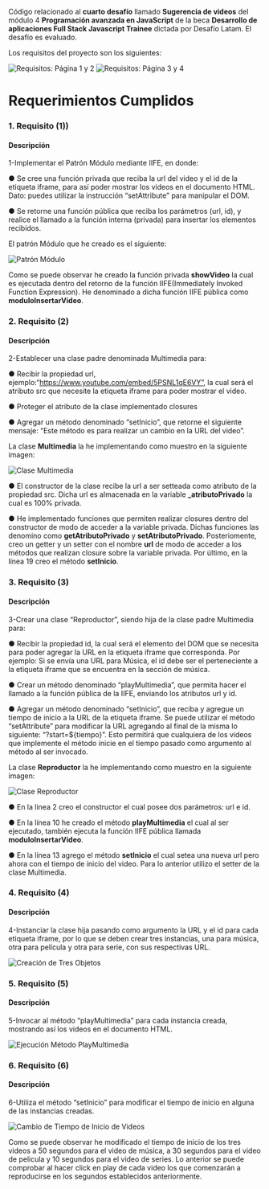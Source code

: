 Código relacionado al **cuarto desafío** llamado **Sugerencia de videos** del módulo 4 **Programación avanzada en JavaScript** de la beca **Desarrollo de aplicaciones Full Stack Javascript Trainee** dictada por Desafío Latam. El desafío es evaluado.

Los requisitos del proyecto son los siguientes:

![Requisitos: Página 1 y 2](./assets/img/screenshots/requisitos_1_2-min.jpg)
![Requisitos: Página 3 y 4](./assets/img/screenshots/requisitos_3_4-min.jpg)

# Requerimientos Cumplidos

### 1. Requisito (1))

#### Descripción

1-Implementar el Patrón Módulo mediante IIFE, en donde:

● Se cree una función privada que reciba la url del video y el id de la etiqueta
iframe, para así poder mostrar los videos en el documento HTML. Dato:
puedes utilizar la instrucción “setAttribute” para manipular el DOM.

● Se retorne una función pública que reciba los parámetros (url, id), y realice el
llamado a la función interna (privada) para insertar los elementos recibidos.

El patrón Módulo que he creado es el siguiente:

![Patrón Módulo](./assets/img/screenshots/code_patron_modulo.png)

Como se puede observar he creado la función privada **showVideo** la cual es ejecutada dentro del retorno de la función IIFE(Immediately Invoked Function Expression). He denominado a dicha función IIFE pública como **moduloInsertarVideo**.

### 2. Requisito (2)

#### Descripción

2-Establecer una clase padre denominada Multimedia para:

● Recibir la propiedad url, ejemplo:“https://www.youtube.com/embed/5PSNL1qE6VY”, la cual será el atributo src que necesite la etiqueta iframe para poder mostrar el video.

● Proteger el atributo de la clase implementado closures

● Agregar un método denominado “setInicio”, que retorne el siguiente mensaje: “Este método es para realizar un cambio en la URL del video”.

La clase **Multimedia** la he implementando como muestro en la siguiente imagen:

![Clase Multimedia](./assets/img/screenshots/code_clase_multimedia.png)

● El constructor de la clase recibe la url a ser setteada como atributo de la propiedad src. Dicha url es almacenada en la variable **\_atributoPrivado** la cual es 100% privada.

● He implementado funciones que permiten realizar closures dentro del constructor de modo de acceder a la variable privada. Dichas funciones las denomino como **getAtributoPrivado** y **setAtributoPrivado**. Posteriomente, creo un getter y un setter con el nombre **url** de modo de acceder a los métodos que realizan closure sobre la variable privada. Por último, en la línea 19 creo el método **setInicio**.

### 3. Requisito (3)

#### Descripción

3-Crear una clase “Reproductor”, siendo hija de la clase padre Multimedia para:

● Recibir la propiedad id, la cual será el elemento del DOM que se necesita para poder agregar la URL en la etiqueta iframe que corresponda. Por ejemplo: Si se envía una URL para Música, el id debe ser el perteneciente a la etiqueta iframe que se encuentra en la sección de música.

● Crear un método denominado “playMultimedia”, que permita hacer el llamado a la función pública de la IIFE, enviando los atributos url y id.

● Agregar un método denominado “setInicio”, que reciba y agregue un tiempo de inicio a la URL de la etiqueta iframe. Se puede utilizar el método “setAttribute” para modificar la URL agregando al final de la misma lo siguiente: “?start=${tiempo}”. Esto permitirá que cualquiera de los videos que implemente el método inicie en el tiempo pasado como argumento al método al ser invocado.

La clase **Reproductor** la he implementando como muestro en la siguiente imagen:

![Clase Reproductor](./assets/img/screenshots/code_clase_reproductor.png)

● En la linea 2 creo el constructor el cual posee dos parámetros: url e id.

● En la línea 10 he creado el método **playMultimedia** el cual al ser ejecutado, también ejecuta la función IIFE pública llamada **moduloInsertarVideo**.

● En la línea 13 agrego el método **setInicio** el cual setea una nueva url pero ahora con el tiempo de inicio del video. Para lo anterior utilizo el setter de la clase Multimedia.

### 4. Requisito (4)

#### Descripción

4-Instanciar la clase hija pasando como argumento la URL y el id para cada etiqueta iframe, por lo que se deben crear tres instancias, una para música, otra para película y otra para serie, con sus respectivas URL.

![Creación de Tres Objetos](./assets/img/screenshots/code_creacion_tres_objetos.png)

### 5. Requisito (5)

#### Descripción

5-Invocar al método “playMultimedia” para cada instancia creada, mostrando así los videos en el documento HTML.

![Ejecución Método PlayMultimedia](./assets/img/screenshots/ejecucion_metodo_play_multimedia.png)

### 6. Requisito (6)

#### Descripción

6-Utiliza el método “setInicio” para modificar el tiempo de inicio en alguna de las
instancias creadas.

![Cambio de Tiempo de Inicio de Videos](./assets/img/screenshots/cambio_start_objetos_video.png)

Como se puede observar he modificado el tiempo de inicio de los tres videos a 50 segundos para el video de música, a 30 segundos para el video de pelicula y 10 segundos para el video de series. Lo anterior se puede comprobar al hacer click en play de cada video los que comenzarán a reproducirse en los segundos establecidos anteriormente.
